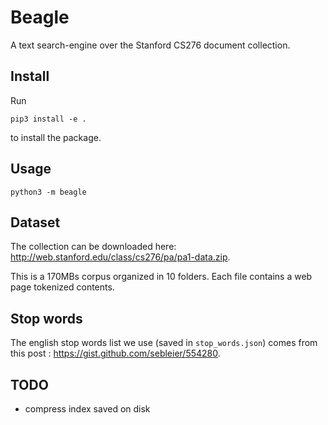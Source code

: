 # Beagle

A text search-engine over the Stanford CS276 document collection.

## Install

Run
```shell
pip3 install -e .
```
to install the package.

## Usage

```shell
python3 -m beagle
```

## Dataset

The collection can be downloaded here: http://web.stanford.edu/class/cs276/pa/pa1-data.zip.

This is a 170MBs corpus organized in 10 folders. Each file contains a web page tokenized contents.

## Stop words

The english stop words list we use (saved in `stop_words.json`) comes from this post : https://gist.github.com/sebleier/554280.

## TODO

- compress index saved on disk
